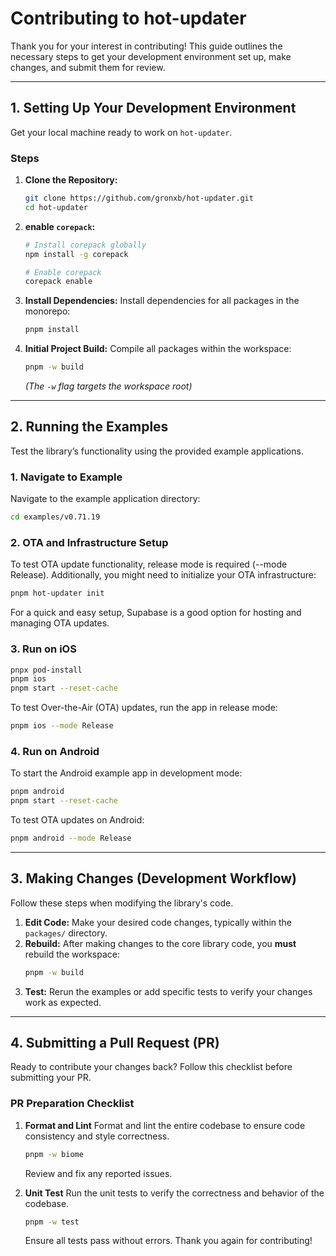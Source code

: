 # Contributing to hot-updater

Thank you for your interest in contributing! This guide outlines the necessary steps to get your development environment set up, make changes, and submit them for review.

---

## 1. Setting Up Your Development Environment

Get your local machine ready to work on `hot-updater`.

### Steps

1.  **Clone the Repository:**
    ```bash
    git clone https://github.com/gronxb/hot-updater.git
    cd hot-updater
    ```

2.  **enable `corepack`:**
    ```bash
    # Install corepack globally
    npm install -g corepack

    # Enable corepack
    corepack enable
    ```

3.  **Install Dependencies:**
    Install dependencies for all packages in the monorepo:
    ```bash
    pnpm install
    ```

4.  **Initial Project Build:**
    Compile all packages within the workspace:
    ```bash
    pnpm -w build
    ```
    *(The `-w` flag targets the workspace root)*

---
## 2. Running the Examples

Test the library’s functionality using the provided example applications.

### 1. Navigate to Example

Navigate to the example application directory:

```bash
cd examples/v0.71.19
```

### 2. OTA and Infrastructure Setup
To test OTA update functionality, release mode is required (--mode Release). Additionally, you might need to initialize your OTA infrastructure:
```bash
pnpm hot-updater init
```

For a quick and easy setup, Supabase is a good option for hosting and managing OTA updates.

### 3. Run on iOS
```bash
pnpx pod-install
pnpm ios
pnpm start --reset-cache
```

To test Over-the-Air (OTA) updates, run the app in release mode:
```bash
pnpm ios --mode Release
```

### 4. Run on Android
To start the Android example app in development mode:
```bash
pnpm android
pnpm start --reset-cache
```

To test OTA updates on Android:
```bash
pnpm android --mode Release
```

---

## 3. Making Changes (Development Workflow)

Follow these steps when modifying the library's code.

1.  **Edit Code:** Make your desired code changes, typically within the `packages/` directory.
2.  **Rebuild:** After making changes to the core library code, you **must** rebuild the workspace:
    ```bash
    pnpm -w build
    ```
3.  **Test:** Rerun the examples or add specific tests to verify your changes work as expected.

---

## 4. Submitting a Pull Request (PR)

Ready to contribute your changes back? Follow this checklist before submitting your PR.

### PR Preparation Checklist

1. **Format and Lint**
    Format and lint the entire codebase to ensure code consistency and style correctness.
    ```bash
    pnpm -w biome
    ```
    Review and fix any reported issues.

2. **Unit Test**
    Run the unit tests to verify the correctness and behavior of the codebase.
    ```bash
    pnpm -w test
    ```
    Ensure all tests pass without errors.
Thank you again for contributing!
